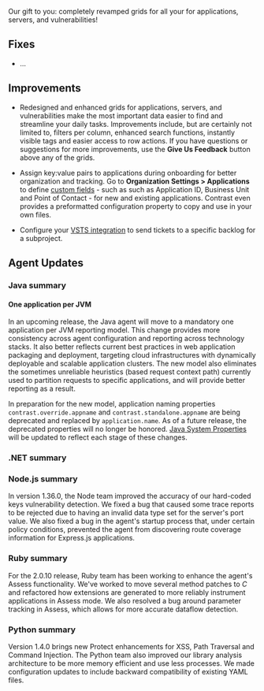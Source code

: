 <!--
title: "Contrast 3.5.9 - December 2018"
description: "Contrast 3.5.9 December 2018"
tags: "3.5.9 December Release Notes"
-->

Our gift to you: completely revamped grids for all your for applications, servers, and vulnerabilities! 

## Fixes

* ...


## Improvements

* Redesigned and enhanced grids for applications, servers, and vulnerabilities make the most important data easier to find and streamline your daily tasks. Improvements include, but are certainly not limited to, filters per column, enhanced search functions, instantly visible tags and easier access to row actions. If you have questions or suggestions for more improvements, use the **Give Us Feedback** button above any of the grids.

* Assign key:value pairs to applications during onboarding for better organization and tracking. Go to **Organization Settings > Applications** to define [custom fields](admin-orgsettings.html#app-defaults) - such as such as Application ID, Business Unit and Point of Contact - for new and existing applications. Contrast even provides a preformatted configuration property to copy and use in your own files. 

* Configure your [VSTS integration](admin-orgintegrations.html#vsts-tfs) to send tickets to a specific backlog for a subproject. 


## Agent Updates

### Java summary 


#### One application per JVM 

In an upcoming release, the Java agent will move to a mandatory one application per JVM reporting model. This change provides more consistency across agent configuration and reporting across technology stacks. It also better reflects current best practices in web application packaging and deployment, targeting cloud infrastructures with dynamically deployable and scalable application clusters. The new model also eliminates the sometimes unreliable heuristics (based request context path) currently used to partition requests to specific applications, and will provide better reporting as a result.

In preparation for the new model, application naming properties `contrast.override.appname` and `contrast.standalone.appname` are being deprecated and replaced by `application.name`. As of a future release, the deprecated properties will no longer be honored. [Java System Properties](installation-javaconfig.html#system) will be updated to reflect each stage of these changes. 

### .NET summary 

 
### Node.js summary 

In version 1.36.0, the Node team improved the accuracy of our hard-coded keys vulnerability detection. We fixed a bug that caused some trace reports to be rejected due to having an invalid data type set for the server's port value. We also fixed a bug in the agent's startup process that, under certain policy conditions, prevented the agent from discovering route coverage information for Express.js applications.

### Ruby summary 

For the 2.0.10 release, Ruby team has been working to enhance the agent's Assess functionality. We've worked to move several method patches to *C* and refactored how extensions are generated to more reliably instrument applications in Assess mode. We also resolved a bug around parameter tracking in Assess, which allows for more accurate dataflow detection.

### Python summary

Version 1.4.0 brings new Protect enhancements for XSS, Path Traversal and Command Injection. The Python team also improved our library analysis architecture to be more memory efficient and use less processes. We made configuration updates to include backward compatibility of existing YAML files.


